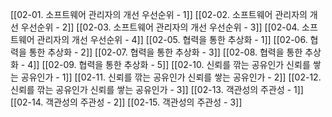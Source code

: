 [[02-01. 소프트웨어 관리자의 개선 우선순위 - 1]]
[[02-02. 소프트웨어 관리자의 개선 우선순위 - 2]]
[[02-03. 소프트웨어 관리자의 개선 우선순위 - 3]]
[[02-04. 소프트웨어 관리자의 개선 우선순위 - 4]]
[[02-05. 협력을 통한 추상화 - 1]]
[[02-06. 협력을 통한 추상화 - 2]]
[[02-07. 협력을 통한 추상화 - 3]]
[[02-08. 협력을 통한 추상화 - 4]]
[[02-09. 협력을 통한 추상화 - 5]]
[[02-10. 신뢰를 깎는 공유인가 신뢰를 쌓는 공유인가 - 1]]
[[02-11. 신뢰를 깎는 공유인가 신뢰를 쌓는 공유인가 - 2]]
[[02-12. 신뢰를 깎는 공유인가 신뢰를 쌓는 공유인가 - 3]]
[[02-13. 객관성의 주관성 - 1]]
[[02-14. 객관성의 주관성 - 2]]
[[02-15. 객관성의 주관성 - 3]]